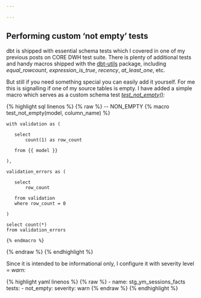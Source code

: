 ```yaml
---

---
```

## Performing custom ‘not empty’ tests

dbt is shipped with essential schema tests which I covered in one of my previous posts on CORE DWH test suite. There is plenty of additional tests and handy macros shipped with the [dbt-utils](https://github.com/fishtown-analytics/dbt-utils) package, including _equal_rowcount_, _expression_is_true_, _recency_, _at_least_one_, etc.

But still if you need something special you can easily add it yourself. For me this is signalling if one of my source tables is empty. I have added a simple macro which serves as a custom schema test [_test_not_empty()_](https://github.com/kzzzr/mybi-dbt-core/blob/master/macros/schema_tests.sql)_:_

{% highlight sql linenos %}
{% raw %}
    -- NON_EMPTY
    {% macro test_not_empty(model, column_name) %}
     
    with validation as (
     
       select
           count(1) as row_count
     
       from {{ model }}
     
    ),
     
    validation_errors as (
     
       select
           row_count
     
       from validation
       where row_count = 0
     
    )
     
    select count(*)
    from validation_errors
     
    {% endmacro %}
{% endraw %}
{% endhighlight %}    

Since it is intended to be informational only, I configure it with severity level = _warn:_

{% highlight yaml linenos %}
{% raw %}
      - name: stg_ym_sessions_facts
         tests:
           - not_empty:
               severity: warn
{% endraw %}
{% endhighlight %}               